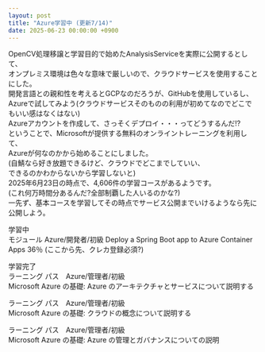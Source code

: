 ```yaml
---
layout: post
title: "Azure学習中 (更新7/14)"
date: 2025-06-23 00:00:00 +0900
---
```


OpenCV処理移譲と学習目的で始めたAnalysisServiceを実際に公開するとして、  
オンプレミス環境は色々な意味で厳しいので、クラウドサービスを使用することにした。  
開発言語との親和性を考えるとGCPなのだろうが、GitHubを使用しているし、  
Azureで試してみよう(クラウドサービスそのものの利用が初めてなのでどこでもいい感はなくはない)  
Azureアカウントを作成して、さっそくデプロイ・・・ってどうするんだ!?  
ということで、Microsoftが提供する無料のオンライントレーニングを利用して、  
Azureが何なのかから始めることにしました。  
(自鯖なら好き放題できるけど、クラウドでどこまでしていい、  
できるのかわからないから学習しないと)  
2025年6月23日の時点で、4,606件の学習コースがあるようです。  
(これ何万時間分あるんだ?全部制覇した人いるのかな?)  
一先ず、基本コースを学習してその時点でサービス公開までいけるようなら先に公開しよう。

学習中  
モジュール Azure/開発者/初級 
Deploy a Spring Boot app to Azure Container Apps
36％ (ここから先、クレカ登録必須?)

学習完了  
ラーニング パス　Azure/管理者/初級  
Microsoft Azure の基礎: Azure のアーキテクチャとサービスについて説明する  

ラーニング パス　Azure/管理者/初級  
Microsoft Azure の基礎: クラウドの概念について説明する

ラーニング パス　Azure/管理者/初級  
Microsoft Azure の基礎: Azure の管理とガバナンスについての説明


